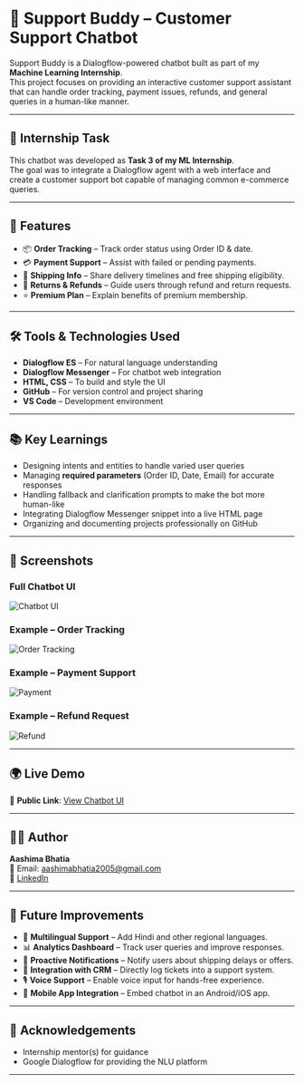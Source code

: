 # 🤖 Support Buddy – Customer Support Chatbot

Support Buddy is a Dialogflow-powered chatbot built as part of my **Machine Learning Internship**.  
This project focuses on providing an interactive customer support assistant that can handle order tracking, payment issues, refunds, and general queries in a human-like manner.

---

## 🎯 Internship Task
This chatbot was developed as **Task 3 of my ML Internship**.  
The goal was to integrate a Dialogflow agent with a web interface and create a customer support bot capable of managing common e-commerce queries.

---

## 🚀 Features
- 📦 **Order Tracking** – Track order status using Order ID & date.  
- 💳 **Payment Support** – Assist with failed or pending payments.  
- 🚚 **Shipping Info** – Share delivery timelines and free shipping eligibility.  
- 🔄 **Returns & Refunds** – Guide users through refund and return requests.  
- ⭐ **Premium Plan** – Explain benefits of premium membership.  

---

## 🛠️ Tools & Technologies Used
- **Dialogflow ES** – For natural language understanding  
- **Dialogflow Messenger** – For chatbot web integration  
- **HTML, CSS** – To build and style the UI  
- **GitHub** – For version control and project sharing  
- **VS Code** – Development environment  

---

## 📚 Key Learnings
- Designing intents and entities to handle varied user queries  
- Managing **required parameters** (Order ID, Date, Email) for accurate responses  
- Handling fallback and clarification prompts to make the bot more human-like  
- Integrating Dialogflow Messenger snippet into a live HTML page  
- Organizing and documenting projects professionally on GitHub  

---

## 📸 Screenshots

### Full Chatbot UI
![Chatbot UI](screenshots/full_ui.png)

### Example – Order Tracking
![Order Tracking](screenshots/order-tracking.png)

### Example – Payment Support
![Payment](screenshots/payment.png)

### Example – Refund Request
![Refund](screenshots/refund.png)

---

## 🌍 Live Demo
🔗 **Public Link**: [View Chatbot UI](https://support-buddy.netlify.app/)  

---

## 👩‍💻 Author
**Aashima Bhatia**  
📧 Email: aashimabhatia2005@gmail.com  
🔗 [LinkedIn](https://www.linkedin.com/in/aashima-bhatia-a30919300/)  

---

## 🔮 Future Improvements
- 🧾 **Multilingual Support** – Add Hindi and other regional languages.  
- 📊 **Analytics Dashboard** – Track user queries and improve responses.  
- 🔔 **Proactive Notifications** – Notify users about shipping delays or offers.  
- 🤝 **Integration with CRM** – Directly log tickets into a support system.  
- 🎙️ **Voice Support** – Enable voice input for hands-free experience.  
- 📱 **Mobile App Integration** – Embed chatbot in an Android/iOS app.  

---

## 🙌 Acknowledgements
- Internship mentor(s) for guidance  
- Google Dialogflow for providing the NLU platform  

---

